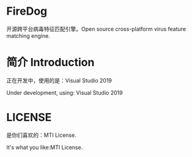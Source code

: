 # FireDog
开源跨平台病毒特征匹配引擎。Open source cross-platform virus feature matching engine.

# 简介 Introduction
正在开发中，使用的是：Visual Studio 2019

Under development, using: Visual Studio 2019

# LICENSE

是你们喜欢的：MTI License.

It's what you like:MTI License.
